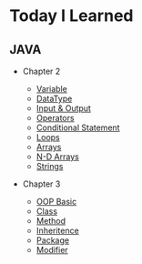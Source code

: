 # Today I Learned
## JAVA
 * Chapter 2
 
    * [Variable](https://github.com/jeonghoonan/TIL/blob/master/java/Chapter2/Ch02.01.Variable.md)
    * [DataType](https://github.com/jeonghoonan/TIL/blob/master/java/Chapter2/Ch02.02.DataType.md)
    * [Input & Output](https://github.com/jeonghoonan/TIL/blob/master/java/Chapter2/Ch02.03.InputOutput.md)
    * [Operators](https://github.com/jeonghoonan/TIL/blob/master/java/Chapter2/Ch02.04.Operators.md)
    * [Conditional Statement](https://github.com/jeonghoonan/TIL/blob/master/java/Chapter2/Ch02.05.ConditionalStatement.md)
    * [Loops](https://github.com/jeonghoonan/TIL/blob/master/java/Chapter2/Ch02.06.Loops.md)
    * [Arrays](https://github.com/jeonghoonan/TIL/blob/master/java/Chapter2/Ch02.07.Array.md)
    * [N-D Arrays](https://github.com/jeonghoonan/TIL/blob/master/java/Chapter2/Ch02.08.NDArrays.md)
    * [Strings](https://github.com/jeonghoonan/TIL/blob/master/java/Chapter2/Ch02.09.Strings.md) 
* Chapter 3 

    * [OOP Basic](https://github.com/jeonghoonan/TIL/blob/master/java/Chapter3/Ch03.01.OOPBasic.md)
    * [Class](https://github.com/jeonghoonan/TIL/blob/master/java/Chapter3/Ch03.02.Class.md)
    * [Method](https://github.com/jeonghoonan/TIL/blob/master/java/Chapter3/Ch03.03.Method.md)
    * [Inheritence](https://github.com/jeonghoonan/TIL/blob/master/java/Chapter3/Ch03.04.Inheritence.md)
    * [Package](https://github.com/jeonghoonan/TIL/blob/master/java/Chapter3/Ch03.05.Package.md)
    * [Modifier](https://github.com/jeonghoonan/TIL/blob/master/java/Chapter3/Ch03.06.Modifier.md)
